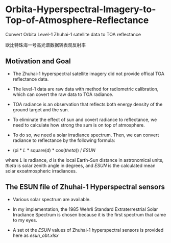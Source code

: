 # Orbita-Hyperspectral-Imagery-to-Top-of-Atmosphere-Reflectance
Convert Orbita Level-1 Zhuhai-1 satellite data to TOA reflectance

欧比特珠海一号高光谱数据转表观反射率



## Motivation and Goal

- The Zhuhai-1 hyperspectral satellite imagery did not provide offical TOA reflectance data. 
- The level-1 data are raw data with method for radiometric calibration, which can covert the raw data to TOA radiance. 
- TOA radiance is an observation that reflects both energy density of the ground target and the sun. 

- To eliminate the effect of sun and covert radiance to reflectance, we need to calculate how strong the sum is on top of atmosphere. 
- To do so, we need a solar irradiance spectrum. Then, we can convert radiance to reflectance by the following formula:

- (pi * *L* * square(*d*) * cos(*theta*)) / *ESUN*

where *L* is radiance, *d* is the local Earth-Sun distance in astronomical units, *theta* is solar zenith angle in degrees, and *ESUN* is the calculated mean solar exoatmospheric irradiances.

## The ESUN file of Zhuhai-1 Hyperspectral sensors 
- Various solar spectrum are available. 

- In my implementation, the 1985 Wehrli Standard Extraterrestrial Solar Irradiance Spectrum is chosen because it is the first spectrum that came to my eyes. 

- A set ot the *ESUN* values of Zhuhai-1 hyperspectral sensors is provided here as *esun_obt.xlsx*

